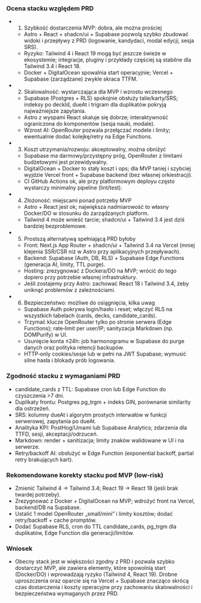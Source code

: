 ### Ocena stacku względem PRD

- 1) Szybkość dostarczenia MVP: dobra, ale można prościej
  - Astro + React + shadcn/ui + Supabase pozwolą szybko zbudować widoki i przepływy z PRD (logowanie, kandydaci, modal edycji, sesja SRS).
  - Ryzyko: Tailwind 4 i React 19 mogą być jeszcze świeże w ekosystemie; integracje, pluginy i przykłady częściej są stabilne dla Tailwind 3.4 i React 18.
  - Docker + DigitalOcean spowalnia start operacyjnie; Vercel + Supabase (zarządzane) zwykle skraca TTFM.

- 2) Skalowalność: wystarczająca dla MVP i wzrostu wczesnego
  - Supabase (Postgres + RLS) spokojnie obsłuży talie/karty/SRS; indeksy po deckId, dueAt i trigram dla duplikatów pokryją najważniejsze zapytania.
  - Astro z wyspami React skaluje się dobrze; interaktywność ograniczona do komponentów (sesja nauki, modale).
  - Wzrost AI: OpenRouter pozwala przełączać modele i limity; ewentualnie dodać kolejkę/retry na Edge Functions.

- 3) Koszt utrzymania/rozwoju: akceptowalny, można obniżyć
  - Supabase ma darmowy/przystępny próg, OpenRouter z limitami budżetowymi jest przewidywalny.
  - DigitalOcean + Docker to stały koszt i ops; dla MVP taniej i szybciej wyjdzie Vercel front + Supabase backend (bez własnej orkiestracji).
  - CI GitHub Actions ok, ale przy platformowym deployu często wystarczy minimalny pipeline (lint/test).

- 4) Złożoność: miejscami ponad potrzeby MVP
  - Astro + React jest ok; największa nadmiarowość to własny Docker/DO w stosunku do zarządzanych platform.
  - Tailwind 4 może wnieść tarcie; shadcn/ui + Tailwind 3.4 jest dziś bardziej bezproblemowe.

- 5) Prostszą alternatywą spełniającą PRD byłoby
  - Front: Next.js App Router + shadcn/ui + Tailwind 3.4 na Vercel (mniej klejenia SSR/CSR niż w Astro przy aplikacyjnych przepływach).
  - Backend: Supabase (Auth, DB, RLS) + Supabase Edge Functions (generacja AI, limity, TTL purge).
  - Hosting: zrezygnować z Dockera/DO na MVP; wrócić do tego dopiero przy potrzebie własnej infrastruktury.
  - Jeśli zostajemy przy Astro: zachować React 18 i Tailwind 3.4, żeby uniknąć problemów z zależnościami.

- 6) Bezpieczeństwo: możliwe do osiągnięcia, kilka uwag
  - Supabase Auth pokrywa login/hasło i reset; włączyć RLS na wszystkich tabelach (cards, decks, candidate_cards).
  - Trzymać klucze OpenRouter tylko po stronie serwera (Edge Functions); rate‑limit per user/IP; sanityzacja Markdown (np. DOMPurify) w UI.
  - Usunięcie konta ≤24h: job harmonogramu w Supabase do purge danych oraz polityka retencji backupów.
  - HTTP‑only cookies/sesje lub w pełni na JWT Supabase; wymusić silne hasła i blokady prób logowania.

### Zgodność stacku z wymaganiami PRD

- candidate_cards z TTL: Supabase cron lub Edge Function do czyszczenia >7 dni.
- Duplikaty frontu: Postgres pg_trgm + indeks GIN, porównanie similarity dla ostrzeżeń.
- SRS: kolumny dueAt i algorytm prostych interwałów w funkcji serwerowej, zapytania po dueAt.
- Analityka KPI: PostHog/Umami lub Supabase Analytics; zdarzenia dla TTFD, sesji, akceptacji/odrzuceń.
- Markdown: render + sanitizacja; limity znaków walidowane w UI i na serwerze.
- Retry/backoff AI: obsłużyć w Edge Function (exponential backoff, partial retry brakujących kart).

### Rekomendowane korekty stacku pod MVP (low‑risk)

- Zmienić Tailwind 4 → Tailwind 3.4; React 19 → React 18 (jeśli brak twardej potrzeby).
- Zrezygnować z Docker + DigitalOcean na MVP; wdrożyć front na Vercel, backend/DB na Supabase.
- Ustalić 1 model OpenRouter „small/mini” i limity kosztów; dodać retry/backoff + cache promptów.
- Dodać Supabase RLS, cron do TTL candidate_cards, pg_trgm dla duplikatów, Edge Function dla generacji/limitów.

### Wniosek

- Obecny stack jest w większości zgodny z PRD i pozwala szybko dostarczyć MVP, ale zawiera elementy, które spowolnią start (Docker/DO) i wprowadzają ryzyko (Tailwind 4, React 19). Drobne uproszczenia oraz oparcie się na Vercel + Supabase znacząco skrócą czas dostarczenia i koszty operacyjne przy zachowaniu skalowalności i bezpieczeństwa wymaganych przez PRD.
